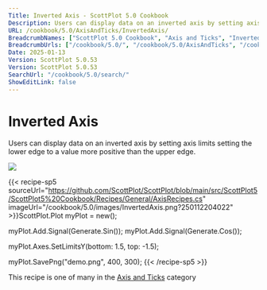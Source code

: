 ```yaml
---
Title: Inverted Axis - ScottPlot 5.0 Cookbook
Description: Users can display data on an inverted axis by setting axis limits setting the lower edge to a value more positive than the upper edge.
URL: /cookbook/5.0/AxisAndTicks/InvertedAxis/
BreadcrumbNames: ["ScottPlot 5.0 Cookbook", "Axis and Ticks", "Inverted Axis"]
BreadcrumbUrls: ["/cookbook/5.0/", "/cookbook/5.0/AxisAndTicks", "/cookbook/5.0/AxisAndTicks/InvertedAxis"]
Date: 2025-01-13
Version: ScottPlot 5.0.53
Version: ScottPlot 5.0.53
SearchUrl: "/cookbook/5.0/search/"
ShowEditLink: false
---
```



<div class='d-flex align-items-center mt-5'>
<h1 class='me-2 text-dark my-0 border-0'>Inverted Axis</h1>
</div>

Users can display data on an inverted axis by setting axis limits setting the lower edge to a value more positive than the upper edge.

[![](/cookbook/5.0/images/InvertedAxis.png?250112204022)](/cookbook/5.0/images/InvertedAxis.png?250112204022)

{{< recipe-sp5 sourceUrl="https://github.com/ScottPlot/ScottPlot/blob/main/src/ScottPlot5/ScottPlot5%20Cookbook/Recipes/General/AxisRecipes.cs" imageUrl="/cookbook/5.0/images/InvertedAxis.png?250112204022" >}}ScottPlot.Plot myPlot = new();

myPlot.Add.Signal(Generate.Sin());
myPlot.Add.Signal(Generate.Cos());

myPlot.Axes.SetLimitsY(bottom: 1.5, top: -1.5);

myPlot.SavePng("demo.png", 400, 300);
{{< /recipe-sp5 >}}

<div class='my-5 text-center'>This recipe is one of many in the <a href='/cookbook/5.0/AxisAndTicks'>Axis and Ticks</a> category</div>


